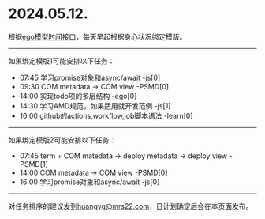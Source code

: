 # 2024.05.12.

根据[ego模型时间接口](https://gitee.com/hyg/blog/blob/master/timeflow.md)，每天早起根据身心状况绑定模版。

---
如果绑定模版1可能安排以下任务：

- 07:45	学习promise对象和async/await -js[0]
- 09:30	COM metadata -> COM view -PSMD[0]
- 14:00	实现todo项的多层结构 -ego[0]
- 14:30	学习AMD规范，如果适用就开发范例 -js[1]
- 16:00	github的actions,workflow,job脚本语法 -learn[0]

---
如果绑定模版2可能安排以下任务：

- 07:45	term + COM matedata -> deploy metadata -> deploy view -PSMD[1]
- 14:00	COM metadata -> COM view -PSMD[0]
- 16:00	学习promise对象和async/await -js[0]

---
对任务排序的建议发到<huangyg@mrs22.com>，日计划确定后会在本页面发布。